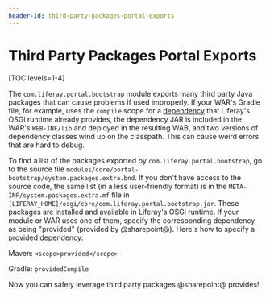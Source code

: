 ```yaml
---
header-id: third-party-packages-portal-exports
---
```


# Third Party Packages Portal Exports

[TOC levels=1-4]

The `com.liferay.portal.bootstrap` module exports many third party Java packages 
that can cause problems if used improperly. If your WAR's Gradle file, for 
example, uses the `compile` scope for a [dependency](/docs/7-2/customization/-/knowledge_base/c/configuring-dependencies) 
that Liferay's OSGi runtime already provides, the dependency JAR is included in 
the WAR's `WEB-INF/lib` and deployed in the resulting WAB, and two versions of 
dependency classes wind up on the classpath. This can cause weird errors that 
are hard to debug. 

To find a list of the packages exported by `com.liferay.portal.bootstrap`, go to 
the source file `modules/core/portal-bootstrap/system.packages.extra.bnd`. If 
you don't have access to the source code, the same list (in a less user-friendly 
format) is in the `META-INF/system.packages.extra.mf` file in 
`[LIFERAY_HOME]/osgi/core/com.liferay.portal.bootstrap.jar`. These packages are 
installed and available in Liferay's OSGi runtime. If your module or WAR uses 
one of them, specify the corresponding dependency as being "provided" (provided 
by @sharepoint@). Here's how to specify a provided dependency:

Maven: `<scope>provided</scope>`
 
Gradle: `providedCompile`

Now you can safely leverage third party packages @sharepoint@ provides! 
